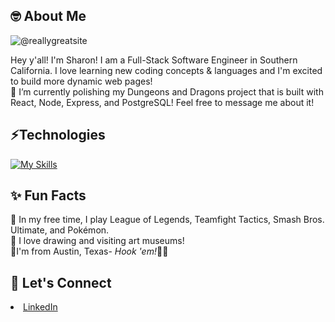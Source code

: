  <h2>🤓 About Me</h2> 
 
![@reallygreatsite](https://user-images.githubusercontent.com/103021766/197364985-dd75aa42-3e88-4037-b6ef-f8ce778318d2.png)

<div>Hey y'all! I'm Sharon! I am a Full-Stack Software Engineer in Southern California. I love learning new coding concepts & languages and I'm excited to build more dynamic web pages!
 
<div>🌱 I’m currently polishing my Dungeons and Dragons project that is built with React, Node, Express, and PostgreSQL! Feel free to message me about it!</div> 

 <h2>⚡Technologies</h2>

[![My Skills](https://skillicons.dev/icons?i=js,html,css,react,postgres,vscode,figma)](https://skillicons.dev)

<h2>✨ Fun Facts</h2>   
<div>👾 In my free time, I play League of Legends, Teamfight Tactics, Smash Bros. Ultimate, and Pokémon.</div>
  <div>🎨 I love drawing and visiting art museums!</div>
<div>📍I'm from Austin, Texas- <i>Hook 'em!</i>🤘🏻</div>
  
<h2>🤝 Let's Connect</h2> 
  <li>
    <a href="https://www.linkedin.com/in/sharon-tieu/">LinkedIn</a>
  </li>

<!---
sharon-tieu/sharon-tieu is a ✨ special ✨ repository because its `README.md` (this file) appears on your GitHub profile.
You can click the Preview link to take a look at your changes.
--->
